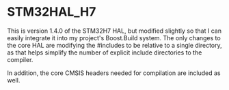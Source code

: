 # STM32HAL_H7
This is version 1.4.0 of the STM32H7 HAL, but modified slightly so that I can easily integrate it into my project's Boost.Build system. The only changes to the core HAL are modifying the #includes to be relative to a single directory, as that helps simplify the number of explicit include directories to the compiler.

In addition, the core CMSIS headers needed for compilation are included as well. 
